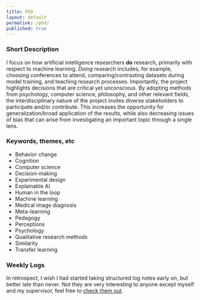 ```yaml
---
title: PhD
layout: default
permalink: /phd/
published: true
---
```


### Short Description ###


I focus on how artificial intelligence researchers **do** research, primarily with respect to machine learning. *Doing* research includes, for example, choosing conferences to attend, comparing/contrasting datasets during model training, and teaching research processes. Importantly, the project highlights decisions that are critical yet unconscious. By adopting methods from psychology, computer science, philosophy, and other relevant fields, the interdisciplinary nature of the project invites diverse stakeholders to participate and/or contribute. This increases the opportunity for generalization/broad application of the results, while also decreasing issues of bias that can arise from investigating an important topic through a single lens.



### Keywords, themes, etc ###

* Behavior change
* Cognition
* Computer science
* Decision-making
* Experimental design
* Explainable AI
* Human in the loop
* Machine learning
* Medical image diagnosis
* Meta-learning
* Pedagogy
* Perceptions
* Psychology
* Qualitative research methods
* Similarity
* Transfer learning

### Weekly Logs ###

In retrospect, I wish I had started taking structured log notes early on, but better late than never. Not they are very interesting to anyone except myself and my supervisor, feel free to <a href="{{site.baseurl}}/logs/">check them out</a>.